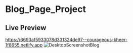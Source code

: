 # Blog_Page_Project
## Live Preview
https://6693af5933078d331324de97--courageous-kheer-1f8655.netlify.app
![DesktopScreenshotBlog](https://github.com/user-attachments/assets/7d68434d-1c08-44cd-bba9-a1caee62c117)
